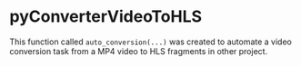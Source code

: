 # pyConverterVideoToHLS
This function called `auto_conversion(...)` was created to automate a video conversion task from a MP4 video to HLS fragments in other project.
